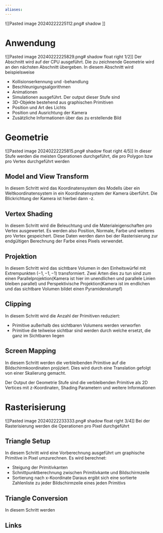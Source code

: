 ```yaml
---
aliases: 
---
```

![[Pasted image 20240222225112.png# shadow ]]
# Anwendung
![[Pasted image 20240222225829.png# shadow float right 1/2]]
Der Abschnitt wird auf der CPU ausgeführt. Die zu zeichnende Geometrie wird an den nächsten Abschnitt übergeben.
In diesem Abschnitt wird beispielsweise
- Kollisionserkennung und -behandlung
- Beschleunigungsalgorithmen
- Animationen
- Simulationen
ausgeführt.
Der output dieser Stufe sind
- 3D-Objekte bestehend aus graphischen Primitiven
- Position und Art des Lichts
- Position und Ausrichtung der Kamera
- Zusätzliche Informationen über das zu erstellende Bild
# Geometrie
![[Pasted image 20240222225815.png# shadow float right 4/5]]
In dieser Stufe werden die meisten Operationen durchgeführt, die pro Polygon bzw pro Vertex durchgeführt werden
## Model and View Transform
In diesem Schritt wird das Koordinatensystem des Modells über ein Weltkoordinatensystem in ein Koordinatensystem der Kamera überführt. Die Blickrichtung der Kamera ist hierbei dann -z.
## Vertex Shading
In diesem Schritt wird die Beleuchtung und die Materialeigenschaften pro Vertex ausgewertet. Es werden also Position, Normale, Farbe und weiteres pro Vertex gespeichert. Diese Daten werden dann bei der Rasterisierung zur endgültigen Berechnung der Farbe eines Pixels verwendet.
## Projektion
In diesem Schritt wird das sichtbare Volumen in den Einheitswürfel mit Extrempunkten $(-1,-1,-1)$ transformiert.
Zwei Arten dies zu tun sind zum einen Parallelprojektion(Kamera ist hier im unendlichen und parallele Linien bleiben parallel) und Perspektivische Projektion(Kamera ist im endlichen und das sichtbare Volumen bildet einen Pyramidenstumpf)
## Clipping
In diesem Schritt wird die Anzahl der Primitiven reduziert:
- Primitive außerhalb des sichtbaren Volumens werden verworfen
- Primitive die teilweise sichtbar sind werden durch welche ersetzt, die ganz im Sichtbaren liegen
## Screen Mapping
In diesem Schritt werden die verbleibenden Primitive auf die Bildschirmkoordinaten projiziert. Dies wird durch eine Translation gefolgt von einer Skalierung gemacht.

Der Output der Geometrie Stufe sind die verbleibenden Primitive als 2D Vertices mit z-Koordinaten, Shading Parametern und weitere Informationen
# Rasterisierung
![[Pasted image 20240222233333.png# shadow float right 3/4]]
Bei der Rasterisierung werden die Operationen pro Pixel durchgeführt
## Triangle Setup
In diesem Schritt wird eine Vorberechnung ausgeführt um graphische Primitive in Pixel umzurechnen. Es wird berechnet:
- Steigung der Primitivkanten
- Schnittpunktberechnung zwischen Primitivkante und Bildschirmzeile
- Sortierung nach x-Koordinate
Daraus ergibt sich eine sortierte Zahlenliste zu jeder Bildschirmzeile eines jeden Primitivs
## Triangle Conversion
In diesem Schritt werden

## Links